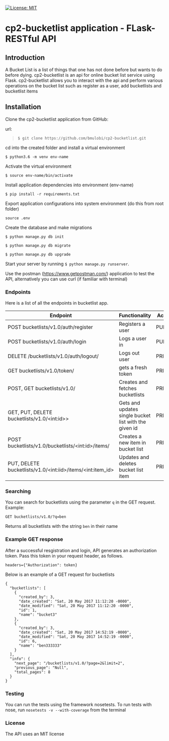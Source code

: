 [![License: MIT](https://img.shields.io/badge/License-MIT-yellow.svg)](https://opensource.org/licenses/MIT)

# cp2-bucketlist application - FLask-RESTful API

## Introduction
A Bucket List is a list of things that one has not done before but wants to do before dying.
cp2-bucketlist is an api for online bucket list service using Flask.
cp2-bucketlist allows you to interact with the api and perform various
operations on the bucket list such as register as a user, add bucketlists and bucketlist items

## Installation

Clone the cp2-bucketlist application from GitHub:

url:
>`$ git clone https://github.com/bmulobi/cp2-bucketlist.git`

cd into the created folder and install a virtual environment

`$ python3.6 -m venv env-name`

Activate the virtual environment

`$ source env-name/bin/activate`

Install application dependencies into environment (env-name)

`$ pip install -r requirements.txt`

Export application configurations into system environment (do this from root folder)

`source .env`

Create the database and make migrations

`$ python manage.py db init`

`$ python manage.py db migrate`

`$ python manage.py db upgrade`

Start your server by running
`$ python manage.py runserver`.

Use the postman (https://www.getpostman.com/) application to test the API,
alternatively you can use curl (if familiar with terminal)

### Endpoints

Here is a list of all the endpoints in bucketlist app.

Endpoint | Functionality| Access
------------ | ------------- | -------------
POST bucketlists/v1.0/auth/register | Registers a user | PUBLIC
POST bucketlists/v1.0/auth/login | Logs a user in | PUBLIC
DELETE /bucketlists/v1.0/auth/logout/ | Logs out user | PRIVATE
GET bucketlists/v1.0/token/ | gets a fresh token | PRIVATE
POST, GET bucketlists/v1.0/ | Creates and fetches bucketlists | PRIVATE
GET, PUT, DELETE bucketlists/v1.0/&lt;int:id>&gt; | Gets and updates single bucket list with the given id | PRIVATE
POST bucketlists/v1.0/bucketlists/&lt;int:id&gt;/items/ | Creates a new item in bucket list | PRIVATE
PUT, DELETE bucketlists/v1.0/&lt;int:iid&gt;/items/&lt;int:item_id&gt; | Updates and deletes bucket list item | PRIVATE

### Searching

You can search for bucketlists using the parameter `q` in the GET request.
Example:

`GET bucketlists/v1.0/?q=ben`

Returns all bucketlists with the string `ben` in their name

### Example GET response
After a successful resgistration and login, API generates an authorization token.
Pass this token in your request header, as follows.
```
headers={"Authorization": token}
```
Below is an example of a GET request for bucketlists

```
{
  "bucketlists": [
    {
      "created_by": 3,
      "date_created": "Sat, 20 May 2017 11:12:20 -0000",
      "date_modified": "Sat, 20 May 2017 11:12:20 -0000",
      "id": 1,
      "name": "bucket3"
    },
    {
      "created_by": 3,
      "date_created": "Sat, 20 May 2017 14:52:19 -0000",
      "date_modified": "Sat, 20 May 2017 14:52:19 -0000",
      "id": 6,
      "name": "ben333333"
    }
  ],
  "info": {
    "next_page": "/bucketlists/v1.0/?page=2&limit=2",
    "previous_page": "Null",
    "total_pages": 8
  }
}
```
### Testing
You can run the tests using the framework nosetests.
To run tests with nose, run `nosetests -v --with-coverage` from the terminal

### License
The API uses an MIT license
